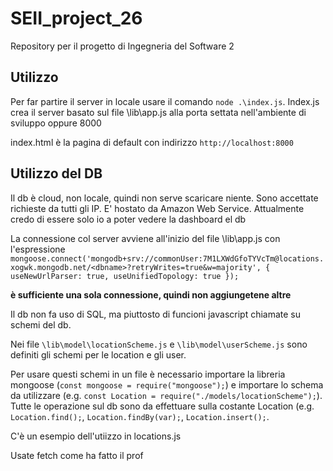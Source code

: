 # SEII_project_26
Repository per il progetto di Ingegneria del Software 2

## Utilizzo 

Per far partire il server in locale usare il comando `node .\index.js`. 
Index.js crea il server basato sul file \lib\app.js alla porta settata nell'ambiente di sviluppo oppure 8000

index.html è la pagina di default con indirizzo `http://localhost:8000` 


## Utilizzo del DB

Il db è cloud, non locale, quindi non serve scaricare niente. Sono accettate richieste da tutti gli IP. E' hostato da Amazon Web Service. Attualmente credo di essere solo io a poter vedere la dashboard el db 

La connessione col server avviene all'inizio del file \lib\app.js con l'espressione `mongoose.connect('mongodb+srv://commonUser:7M1LXWdGfoTYVcTm@locations.xogwk.mongodb.net/<dbname>?retryWrites=true&w=majority', { useNewUrlParser: true, useUnifiedTopology: true });`

**è sufficiente una sola connessione, quindi non aggiungetene altre**

Il db non fa uso di SQL, ma piuttosto di funcioni javascript chiamate su schemi del db.

Nei file `\lib\model\locationScheme.js` e `\lib\model\userScheme.js` sono definiti gli schemi per le location e gli user.

Per usare questi schemi in un file è necessario importare la libreria mongoose (`const mongoose = require("mongoose");`) e importare lo schema da utilizzare (e.g. `const Location = require("./models/locationScheme");`). Tutte le operazione sul db sono da effettuare sulla costante Location (e.g. `Location.find();`, `Location.findBy(var);`, `Location.insert();`.

C'è un esempio dell'utiizzo in locations.js

Usate fetch come ha fatto il prof
